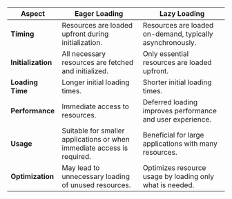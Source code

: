 

| Aspect          | Eager Loading                                       | Lazy Loading                                                  |
|-----------------|-----------------------------------------------------|---------------------------------------------------------------|
| **Timing**      | Resources are loaded upfront during initialization. | Resources are loaded on-demand, typically asynchronously.    |
| **Initialization** | All necessary resources are fetched and initialized.  | Only essential resources are loaded upfront.                  |
| **Loading Time** | Longer initial loading times.                         | Shorter initial loading times.                                |
| **Performance**  | Immediate access to resources.                        | Deferred loading improves performance and user experience.    |
| **Usage**       | Suitable for smaller applications or when immediate access is required. | Beneficial for large applications with many resources.       |
| **Optimization** | May lead to unnecessary loading of unused resources.  | Optimizes resource usage by loading only what is needed.     |

